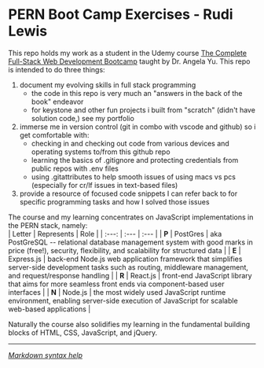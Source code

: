 # PERN Boot Camp Exercises - Rudi Lewis
This repo holds my work as a student in the Udemy course [The Complete Full-Stack Web Development Bootcamp](https://www.udemy.com/course/the-complete-web-development-bootcamp) taught by Dr. Angela Yu. This repo is intended to do three things:
<br>
1. document my evolving skills in full stack programming
    * the code in this repo is very much an "answers in the back of the book" endeavor
    * for keystone and other fun projects i built from "scratch" (didn't have solution code,) see my portfolio
1. immerse me in version control (git in combo with vscode and github) so i get comfortable with:
    * checking in and checking out code from various devices and operating systems to/from this github repo
    * learning the basics of .gitignore and protecting credentials from public repos with .env files
    * using .gitattributes to help smooth issues of using macs vs pcs (especially for cr/lf issues in text-based files)
1. provide a resource of focused code snippets I can refer back to for specific programming tasks and how I solved those issues
   
The course and my learning concentrates on JavaScript implementations in the PERN stack, namely:   
| Letter | Represents | Role |
| :---: | :--- | :--- |
| **P** | PostGres | aka PostGreSQL -- relational database management system with good marks in price (free!), security, flexibility, and scalability for structured data |
| **E** | Express.js | back-end Node.js web application framework that simplifies server-side development tasks such as routing, middleware management, and request/response handling |
| **R** | React.js | front-end JavaScript library that aims for more seamless front ends via component-based user interfaces |
| **N** | Node.js | the most widely used JavaScript runtime environment, enabling server-side execution of JavaScript for scalable web-based applications |
   
Naturally the course also solidifies my learning in the fundamental building blocks of HTML, CSS, JavaScript, and jQuery.    
***

[*Markdown syntax help*](https://www.markdownguide.org/basic-syntax/)
